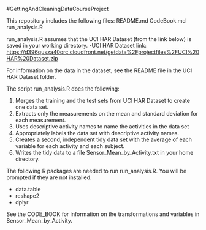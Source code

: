 #GettingAndCleaningDataCourseProject

This repository includes the following files:
README.md
CodeBook.md
run_analysis.R


run_analysis.R assumes that the UCI HAR Dataset (from the link below) is saved in your working directory.
-UCI HAR Dataset link: https://d396qusza40orc.cloudfront.net/getdata%2Fprojectfiles%2FUCI%20HAR%20Dataset.zip

For information on the data in the dataset, see the README file in the UCI HAR Dataset folder.

The script run_analysis.R does the following:

1. Merges the training and the test sets from UCI HAR Dataset to create one data set.
2. Extracts only the measurements on the mean and standard deviation for each measurement.
3. Uses descriptive activity names to name the activities in the data set
4. Appropriately labels the data set with descriptive activity names. 
5. Creates a second, independent tidy data set with the average of each variable for each activity and each subject.
6. Writes the tidy data to a file Sensor_Mean_by_Activity.txt in your home directory. 

The following R packages are needed to run run_analysis.R. You will be prompted if they are not installed.
- data.table
- reshape2
- dplyr

See the CODE_BOOK for information on the transformations and variables in Sensor_Mean_by_Activity. 